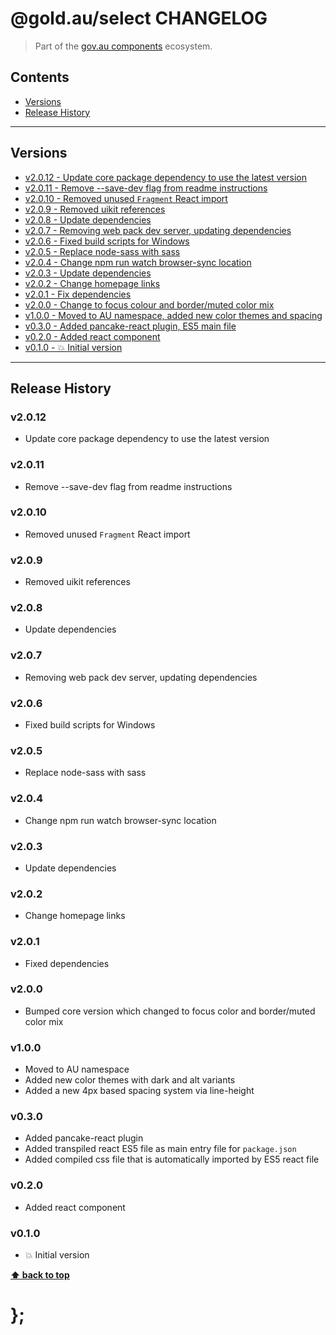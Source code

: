 @gold.au/select CHANGELOG
======================

> Part of the [gov.au components](https://github.com/govau/design-system-components/) ecosystem.


## Contents

* [Versions](#install)
* [Release History](#release-history)


----------------------------------------------------------------------------------------------------------------------------------------------------------------


## Versions

* [v2.0.12 - Update core package dependency to use the latest version](#v2012)
* [v2.0.11 - Remove --save-dev flag from readme instructions](#v2011)
* [v2.0.10 - Removed unused `Fragment` React import](#v2010)
* [v2.0.9 - Removed uikit references](#v209)
* [v2.0.8 - Update dependencies](#v208)
* [v2.0.7 - Removing web pack dev server, updating dependencies](#v207)
* [v2.0.6 - Fixed build scripts for Windows](#v206)
* [v2.0.5 - Replace node-sass with sass](#v205)
* [v2.0.4 - Change npm run watch browser-sync location](#v204)
* [v2.0.3 - Update dependencies](#v203)
* [v2.0.2 - Change homepage links](#v202)
* [v2.0.1 - Fix dependencies](#v201)
* [v2.0.0 - Change to focus colour and border/muted color mix](#v200)
* [v1.0.0 - Moved to AU namespace, added new color themes and spacing](#v100)
* [v0.3.0 - Added pancake-react plugin, ES5 main file](#v030)
* [v0.2.0 - Added react component](#v020)
* [v0.1.0 - 💥 Initial version](#v010)


----------------------------------------------------------------------------------------------------------------------------------------------------------------


## Release History

### v2.0.12

- Update core package dependency to use the latest version


### v2.0.11

- Remove --save-dev flag from readme instructions


### v2.0.10

- Removed unused `Fragment` React import


### v2.0.9

- Removed uikit references


### v2.0.8

- Update dependencies


### v2.0.7

- Removing web pack dev server, updating dependencies


### v2.0.6

- Fixed build scripts for Windows


### v2.0.5

- Replace node-sass with sass


### v2.0.4

- Change npm run watch browser-sync location


### v2.0.3

- Update dependencies


### v2.0.2

- Change homepage links


### v2.0.1

- Fixed dependencies


### v2.0.0

- Bumped core version which changed to focus color and border/muted color mix


### v1.0.0

- Moved to AU namespace
- Added new color themes with dark and alt variants
- Added a new 4px based spacing system via line-height


### v0.3.0

- Added pancake-react plugin
- Added transpiled react ES5 file as main entry file for `package.json`
- Added compiled css file that is automatically imported by ES5 react file


### v0.2.0

- Added react component


### v0.1.0

- 💥 Initial version


**[⬆ back to top](#contents)**


# };
